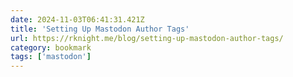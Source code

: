 ```yaml
---
date: 2024-11-03T06:41:31.421Z
title: 'Setting Up Mastodon Author Tags'
url: https://rknight.me/blog/setting-up-mastodon-author-tags/
category: bookmark
tags: ['mastodon']
---
```

